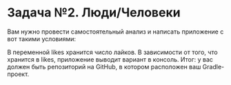 # Задача №2. Люди/Человеки

Вам нужно провести самостоятельный анализ и написать приложение с вот такими условиями:

В переменной likes хранится число лайков.
В зависимости от того, что хранится в likes, приложение выводит вариант в консоль.
Итог: у вас должен быть репозиторий на GitHub, в котором расположен ваш Gradle-проект.